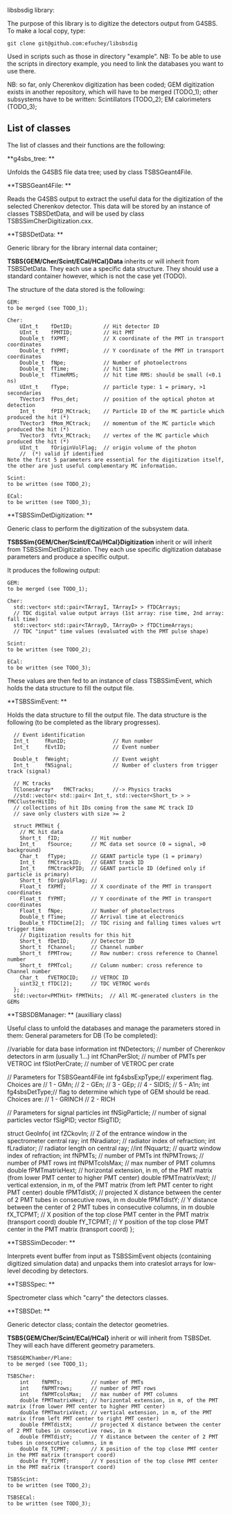 libsbsdig library:

The purpose of this library is to digitize the detectors output from G4SBS.
To make a local copy, type: 
```shell
git clone git@github.com:efuchey/libsbsdig
```

Used in scripts such as those in directory "example".
NB: To be able to use the scripts in directory example, you need to link the databases you want to use there.


NB: so far, only Cherenkov digitization has been coded;
GEM digitization exists in another repository, which will have to be merged (TODO_1);
other subsystems have to be written:
Scintillators (TODO_2);
EM calorimeters (TODO_3);

## List of classes

The list of classes and their functions are the following: 

**g4sbs_tree: **

Unfolds the G4SBS file data tree; used by class TSBSGeant4File.

**TSBSGeant4File: **

Reads the G4SBS output to extract the useful data for the digitization of the selected Cherenkov detector.
This data will be stored by an instance of classes TSBSDetData, 
and will be used by class TSBSSimCherDigitization.cxx.

**TSBSDetData: **

Generic library for the library internal data container;

**TSBS{GEM/Cher/Scint/ECal/HCal}Data** inherits or will inherit from TSBSDetData.
They each use a specific data structure.
They should use a standard container however, which is not the case yet (TODO).

The structure of the data stored is the following:

```shell
GEM:
to be merged (see TODO_1);
```

```shell
Cher:
    UInt_t    fDetID;          // Hit detector ID
    UInt_t    fPMTID;          // Hit PMT
    Double_t  fXPMT;           // X coordinate of the PMT in transport coordinates
    Double_t  fYPMT;           // Y coordinate of the PMT in transport coordinates
    Double_t  fNpe;            // Number of photoelectrons
    Double_t  fTime;           // hit time
    Double_t  fTimeRMS;        // hit time RMS: should be small (<0.1 ns)
    UInt_t    fType;           // particle type: 1 = primary, >1 secondaries
    TVector3  fPos_det;        // position of the optical photon at detection
    Int_t     fPID_MCtrack;    // Particle ID of the MC particle which produced the hit (*)
    TVector3  fMom_MCtrack;    // momentum of the MC particle which produced the hit (*)
    TVector3  fVtx_MCtrack;    // vertex of the MC particle which produced the hit (*)
    UInt_t    fOriginVolFlag;  // origin volume of the photon
    //  (*) valid if identified
Note the first 5 parameters are essential for the digitization itself,
the other are just useful complementary MC information.
```

```shell
Scint:
to be written (see TODO_2);
```

```shell
ECal:
to be written (see TODO_3);
```

**TSBSSimDetDigitization: **

Generic class to perform the digitization of the subsystem data. 

**TSBSSim{GEM/Cher/Scint/ECal/HCal}Digitization** inherit or will inherit from TSBSSimDetDigitization.
They each use specific digitization database parameters and produce a specific output.

It produces the following output:

```shell
GEM:
to be merged (see TODO_1);
```

```shell
Cher:
  std::vector< std::pair<TArrayI, TArrayI> > fTDCArrays;
  // TDC digital value output arrays (1st array: rise time, 2nd array: fall time)
  std::vector< std::pair<TArrayD, TArrayD> > fTDCtimeArrays;
  // TDC "input" time values (evaluated with the PMT pulse shape)
```

```shell
Scint:
to be written (see TODO_2);
```

```shell
ECal:
to be written (see TODO_3);
```

These values are then fed to an instance of class TSBSSimEvent, 
which holds the data structure to fill the output file.

**TSBSSimEvent: **

Holds the data structure to fill the output file. 
The data structure is the following (to be completed as the library progresses).

```shell
  // Event identification
  Int_t     fRunID;               // Run number
  Int_t     fEvtID;               // Event number

  Double_t  fWeight;              // Event weight
  Int_t     fNSignal;             // Number of clusters from trigger track (signal)
  
  // MC tracks
  TClonesArray*   fMCTracks;      //-> Physics tracks
  //std::vector< std::pair< Int_t, std::vector<Short_t> > > fMCClusterHitID;
  // collections of hit IDs coming from the same MC track ID
  // save only clusters with size >= 2

  struct PMTHit {
    // MC hit data
    Short_t  fID;          // Hit number
    Int_t    fSource;      // MC data set source (0 = signal, >0 background)
    Char_t   fType;        // GEANT particle type (1 = primary)
    Int_t    fMCtrackID;   // GEANT track ID
    Int_t    fMCtrackPID;  // GEANT particle ID (defined only if particle is primary)
    Short_t  fOrigVolFlag; // 
    Float_t  fXPMT;        // X coordinate of the PMT in transport coordinates
    Float_t  fYPMT;        // Y coordinate of the PMT in transport coordinates
    Float_t  fNpe;         // Number of photoelectrons
    Double_t fTime;        // Arrival time at electronics
    Double_t fTDCtime[2];  // TDC rising and falling times values wrt trigger time
    // Digitization results for this hit
    Short_t  fDetID;       // Detector ID
    Short_t  fChannel;     // Channel number
    Short_t  fPMTrow;      // Row number: cross reference to Channel number
    Short_t  fPMTcol;      // Column number: cross reference to Channel number
    Char_t   fVETROCID;    // VETROC ID
    uint32_t fTDC[2];      // TDC VETROC words
  };
  std::vector<PMTHit> fPMTHits;  // All MC-generated clusters in the GEMs
```



**TSBSDBManager: ** (auxilliary class)
 
Useful class to unfold the databases and manage the parameters stored in them:
General parameters for DB (To be completed):

  //variable for data base information
  int fNDetectors;  // number of Cherenkov detectors in arm (usually 1...)
  int fChanPerSlot;  // number of PMTs per VETROC
  int fSlotPerCrate;  // number of VETROC per crate
  
  // Parameters for TSBSGeant4File
  int fg4sbsExpType;// experiment flag. Choices are
  // 1 - GMn;
  // 2 - GEn;
  // 3 - GEp;
  // 4 - SIDIS;
  // 5 - A1n;
  int fg4sbsDetType;// flag to determine which type of GEM should be read. Choices are:
  // 1 - GRINCH
  // 2 - RICH
  
  // Parameters for signal particles
  int fNSigParticle; // number of signal particles
  vector<int>    fSigPID;
  vector<int>    fSigTID;
  
struct GeoInfo{
  int    fZCkovIn;       // Z of the entrance window in the spectrometer central ray;
  int    fNradiator;     // radiator index of refraction;
  int    fLradiator;     // radiator length on central ray;
  //int    fNquartz;       // quartz window index of refraction;
  int    fNPMTs;         // number of PMTs
  int    fNPMTrows;      // number of PMT rows
  int    fNPMTcolsMax;   // max number of PMT columns 
  double fPMTmatrixHext; // horizontal extension, in m, of the PMT matrix (from lower PMT center to higher PMT center)
  double fPMTmatrixVext; // vertical extension, in m, of the PMT matrix (from left PMT center to right PMT center)
  double fPMTdistX;      // projected X distance between the center of 2 PMT tubes in consecutive rows, in m
  double fPMTdistY;      // Y distance between the center of 2 PMT tubes in consecutive columns, in m
  double fX_TCPMT;       // X position of the top close PMT center in the PMT matrix (transport coord)
  double fY_TCPMT;       // Y position of the top close PMT center in the PMT matrix (transport coord)
};


**TSBSSimDecoder: **

Interprets event buffer from input as TSBSSimEvent objects
(containing digitized simulation data) and unpacks them into
crateslot arrays for low-level decoding by detectors.

**TSBSSpec: **

Spectrometer class which "carry" the detectors classes. 

**TSBSDet: **

Generic detector class; contain the detector geometries. 

**TSBS{GEM/Cher/Scint/ECal/HCal}** inherit or will inherit from TSBSDet.
They will each have different geometry parameters.

```shell
TSBSGEMChamber/Plane:
to be merged (see TODO_1);
```

```shell
TSBSCher:
    int    fNPMTs;         // number of PMTs
    int    fNPMTrows;      // number of PMT rows
    int    fNPMTcolsMax;   // max number of PMT columns 
    double fPMTmatrixHext; // horizontal extension, in m, of the PMT matrix (from lower PMT center to higher PMT center)
    double fPMTmatrixVext; // vertical extension, in m, of the PMT matrix (from left PMT center to right PMT center)
    double fPMTdistX;      // projected X distance between the center of 2 PMT tubes in consecutive rows, in m
    double fPMTdistY;      // Y distance between the center of 2 PMT tubes in consecutive columns, in m
    double fX_TCPMT;       // X position of the top close PMT center in the PMT matrix (transport coord)
    double fY_TCPMT;       // Y position of the top close PMT center in the PMT matrix (transport coord)
```

```shell
TSBSScint:
to be written (see TODO_2);
```

```shell
TSBSECal:
to be written (see TODO_3);
```


